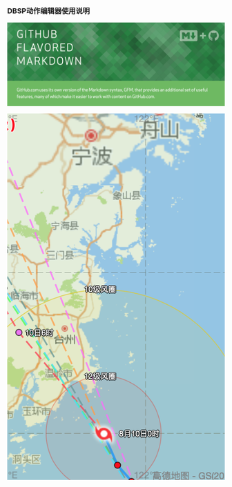 ### DBSP动作编辑器使用说明



![image-20190810000955739](images/image-20190810000955739.png)

![image-20190810003558846](images/image-20190810003558846.png)

